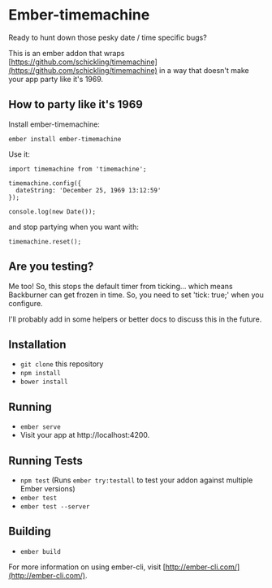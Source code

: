 # Ember-timemachine

Ready to hunt down those pesky date / time specific bugs?

This is an ember addon that wraps
[https://github.com/schickling/timemachine](https://github.com/schickling/timemachine)
in a way that doesn't make your app party like it's 1969.

## How to party like it's 1969

Install ember-timemachine:

`ember install ember-timemachine`

Use it:

```
import timemachine from 'timemachine';

timemachine.config({
  dateString: 'December 25, 1969 13:12:59'
});

console.log(new Date());
```

and stop partying when you want with:

`timemachine.reset();`

## Are you testing?

Me too! So, this stops the default timer from ticking... which means Backburner
can get frozen in time. So, you need to set 'tick: true;' when you configure.

I'll probably add in some helpers or better docs to discuss this in the future.


## Installation

* `git clone` this repository
* `npm install`
* `bower install`

## Running

* `ember serve`
* Visit your app at http://localhost:4200.

## Running Tests

* `npm test` (Runs `ember try:testall` to test your addon against multiple Ember versions)
* `ember test`
* `ember test --server`

## Building

* `ember build`

For more information on using ember-cli, visit [http://ember-cli.com/](http://ember-cli.com/).
